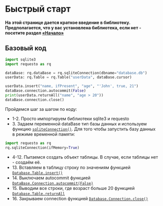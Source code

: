 # Быстрый старт

**На этой странице дается краткое введение в библиотеку. Предполагается, что у вас установлена 
библиотека, если нет - посетите раздел [«Начало»](./start.md)**

## Базовый код

```python
import sqlite3
import requesto as rq

dataBase: rq.dataBase = rq.sqliteConnection(dbname="database.db")
userData: rq.Table = rq.Table("userData", dataBase.cursor)

userData.insert("name, ifPresent", "age", "'John', true, 21")
dataBase.connection.autocommit(False)
print(userData.returnAll("name", "age > 20"))
dataBase.connection.close()
```
Пройдемся шаг за шагом по коду:
* 1-2. Просто импортируем библиотеки sqlite3 и requesto
* 3\. Задаем переменной dataBase тип базы данных и используем функцию [`sqliteConnection()`](./manuals.md/#sqliteConnection()).  Для того чтобы запустить базу данных в режиме временной памяти:
```python
import requesto as rq
rq.sqliteConnection(ifMemory=True)
```
* 4-12. Пытаемся создать объект таблицы. В случае, если таблицы нет - создаём её.
* 1З. Вставляем в таблицу строку по значениям функцией [`Database.Table.insert()`](./manuals.md/#Table.insert)
* 14\. Выключаем autocommit функцией [`DataBase.Connection.autocommit(False)`](./manuals.md/#DataBase.Connection.autocommit())
* 15\. Выводим все строки, где возраст больше 20 функцией [`Database.Table.returnAll`](./manuals.md/#Table.returnAll)
* 16\. Закрываем connection функцией [`Database.Connection.close()`](./manuals.md/#Database.Connection.close())
